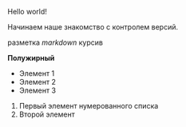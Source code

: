 Hello world!

Начинаем наше знакомство с контролем версий.

разметка *markdown* курсив

**Полужирный**

* Элемент 1
* Элемент 2
* Элемент 3

1. Первый элемент нумерованного списка
2. Второй элемент
